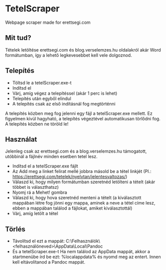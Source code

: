 # TetelScraper
Webpage scraper made for erettsegi.com
## Mit tud?
Tételek letöltése erettsegi.com és blog.verselemzes.hu oldalakról akár Word formátumban, így a lehető legkevesebbet kell vele dolgoznod.
## Telepítés
 - Töltsd le a tetelScraper.exe-t
 - Indítsd el
 - Várj, amíg végez a telepítéssel (akár 1 perc is lehet)
 - Telepítés után egyből elindul
 - A telepítés csak az első indításnál fog megtörténni

A telepítés közben meg fog jelenni egy fájl a tetelScraper.exe mellett. 
Ez figyelmen kívül hagyható, a telepítés végeztével automatikusan törlődni fog. 
A telepítés közben ne töröld le!

## Használat
Jelenleg csak az erettsegi.com és a blog.verselemzes.hu támogatott, utóbbinál a fájlnév minden esetben tetel lesz.

 - Indítsd el a tetelScraper.exe fájlt
 - Az Add meg a linket felirat mellé jobbra másold be a tétel linkjét (Pl.: https://erettsegi.com/tetelek/nyelvtan/jelentesvaltozas/)
 - Válaszd ki, hogy milyen formátumban szeretnéd letölteni a tételt (akár többet is választhatsz)
 - Nyomj rá a Mehet! gombra
 - Válaszd ki, hogy hova szeretnéd menteni a tételt (a kiválasztott mappában létre fog jönni egy mappa, aminek a neve a tétel címe lesz, ebben a mappában találod a fájlokat, amiket kiválasztottál)
 - Várj, amíg letölt a tétel
## Törlés
 - Távolítsd el ezt a mappát: C:\Felhasználók\\<felhasználóneved>\AppData\Local\Pandoc
 - És a tetelScraper.exe-t
Ha nem találod az AppData mappát, akkor a startmenübe írd be ezt: %localappdata% és nyomd meg az entert. Innen kell eltávolítanod a Pandoc mappát.

